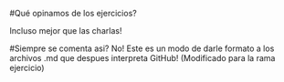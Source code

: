 #Qué opinamos de los ejercicios?

Incluso mejor que las charlas!

#Siempre se comenta asi? No! Este es un modo de darle formato a los archivos .md que despues interpreta GitHub! (Modificado para la rama ejercicio)

